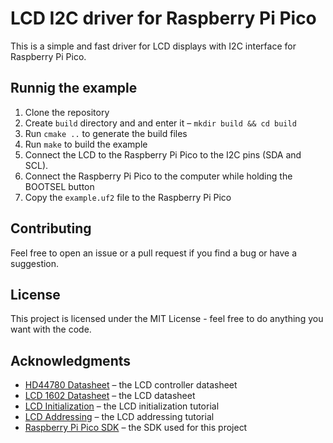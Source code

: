 # LCD I2C driver for Raspberry Pi Pico
This is a simple and fast driver for LCD displays with I2C interface for Raspberry Pi Pico.
## Runnig the example
1. Clone the repository
2. Create `build` directory and and enter it – `mkdir build && cd build`
3. Run `cmake ..` to generate the build files
4. Run `make` to build the example
5. Connect the LCD to the Raspberry Pi Pico to the I2C pins (SDA and SCL).
6. Connect the Raspberry Pi Pico to the computer while holding the BOOTSEL button
7. Copy the `example.uf2` file to the Raspberry Pi Pico

## Contributing
Feel free to open an issue or a pull request if you find a bug or have a suggestion.

## License
This project is licensed under the MIT License - feel free to do anything you want with the code.

## Acknowledgments
* [HD44780 Datasheet](https://www.sparkfun.com/datasheets/LCD/HD44780.pdf) – the LCD controller datasheet
* [LCD 1602 Datasheet](https://www.waveshare.com/datasheet/LCD_en_PDF/LCD1602.pdf) – the LCD datasheet
* [LCD Initialization](https://web.alfredstate.edu/faculty/weimandn/lcd/lcd_initialization/lcd_initialization_index.html) – the LCD initialization tutorial
* [LCD Addressing](https://web.alfredstate.edu/faculty/weimandn/lcd/lcd_addressing/lcd_addressing_index.html) – the LCD addressing tutorial
* [Raspberry Pi Pico SDK](https://www.raspberrypi.com/documentation/pico-sdk/) – the SDK used for this project